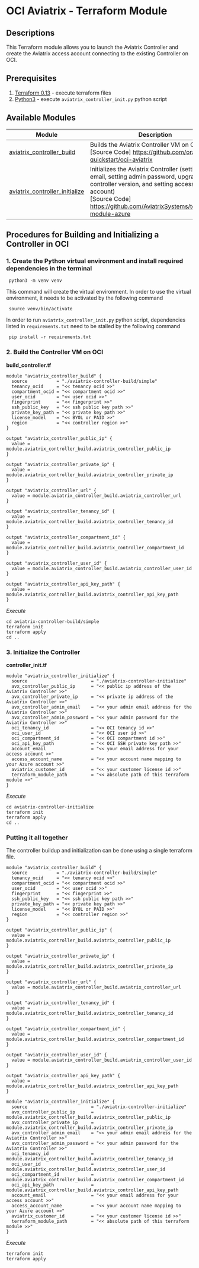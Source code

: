 # OCI Aviatrix - Terraform Module

## Descriptions
This Terraform module allows you to launch the Aviatrix Controller and create the Aviatrix access account connecting to the existing Controller on OCI.

## Prerequisites
1. [Terraform 0.13](https://www.terraform.io/downloads.html) - execute terraform files
2. [Python3](https://www.python.org/downloads/) - execute `aviatrix_controller_init.py` python script

## Available Modules
Module  | Description |
| ------- | ----------- |
|[aviatrix_controller_build](./aviatrix-controller-build/simple) |Builds the Aviatrix Controller VM on OCI <br />[Source Code] https://github.com/oracle-quickstart/oci-aviatrix|
|[aviatrix_controller_initialize](./aviatrix-controller-initialize) | Initializes the Aviatrix Controller (setting admin email, setting admin password, upgrading controller version, and setting access account) <br />[Source Code] https://github.com/AviatrixSystems/terraform-module-azure|


## Procedures for Building and Initializing a Controller in OCI
### 1. Create the Python virtual environment and install required dependencies in the terminal
``` shell
 python3 -m venv venv
```
This command will create the virtual environment. In order to use the virtual environment, it needs to be activated by the following command
``` shell
 source venv/bin/activate
```
In order to run `aviatrix_controller_init.py` python script, dependencies listed in `requirements.txt` need to be stalled by the following command
``` shell
 pip install -r requirements.txt
```

### 2. Build the Controller VM on OCI

**build_controller.tf**
```
module "aviatrix_controller_build" {
  source           = "./aviatrix-controller-build/simple"
  tenancy_ocid     = "<< tenancy ocid >>"
  compartment_ocid = "<< compartment ocid >>"
  user_ocid        = "<< user ocid >>"
  fingerprint      = "<< fingerprint >>"
  ssh_public_key   = "<< ssh public key path >>"
  private_key_path = "<< private key path >>"
  license_model    = "<< BYOL or PAID >>"
  region           = "<< controller region >>"
}

output "aviatrix_controller_public_ip" {
  value = module.aviatrix_controller_build.aviatrix_controller_public_ip
}

output "aviatrix_controller_private_ip" {
  value = module.aviatrix_controller_build.aviatrix_controller_private_ip
}

output "aviatrix_controller_url" {
  value = module.aviatrix_controller_build.aviatrix_controller_url
}

output "aviatrix_controller_tenancy_id" {
  value = module.aviatrix_controller_build.aviatrix_controller_tenancy_id
}

output "aviatrix_controller_compartment_id" {
  value = module.aviatrix_controller_build.aviatrix_controller_compartment_id
}

output "aviatrix_controller_user_id" {
  value = module.aviatrix_controller_build.aviatrix_controller_user_id
}

output "aviatrix_controller_api_key_path" {
  value = module.aviatrix_controller_build.aviatrix_controller_api_key_path
}
```
*Execute*
```shell
cd aviatrix-controller-build/simple
terraform init
terraform apply
cd ..
```
### 3. Initialize the Controller

**controller_init.tf**
```
module "aviatrix_controller_initialize" {
  source                        = "./aviatrix-controller-initialize"
  avx_controller_public_ip      = "<< public ip address of the Aviatrix Controller >>"
  avx_controller_private_ip     = "<< private ip address of the Aviatrix Controller >>"
  avx_controller_admin_email    = "<< your admin email address for the Aviatrix Controller >>"
  avx_controller_admin_password = "<< your admin password for the Aviatrix Controller >>"
  oci_tenancy_id                = "<< OCI tenancy id >>"
  oci_user_id                   = "<< OCI user id >>"
  oci_compartment_id            = "<< OCI compartment id >>"
  oci_api_key_path              = "<< OCI SSH private key path >>"
  account_email                 = "<< your email address for your access account >>"
  access_account_name           = "<< your account name mapping to your Azure account >>"
  aviatrix_customer_id          = "<< your customer license id >>"
  terraform_module_path         = "<< absolute path of this terraform module >>"
}
```
*Execute*
```shell
cd aviatrix-controller-initialize
terraform init
terraform apply
cd ..
```

### Putting it all together
The controller buildup and initialization can be done using a single terraform file.
```
module "aviatrix_controller_build" {
  source           = "./aviatrix-controller-build/simple"
  tenancy_ocid     = "<< tenancy ocid >>"
  compartment_ocid = "<< compartment ocid >>"
  user_ocid        = "<< user ocid >>"
  fingerprint      = "<< fingerprint >>"
  ssh_public_key   = "<< ssh public key path >>"
  private_key_path = "<< private key path >>"
  license_model    = "<< BYOL or PAID >>"
  region           = "<< controller region >>"
}

output "aviatrix_controller_public_ip" {
  value = module.aviatrix_controller_build.aviatrix_controller_public_ip
}

output "aviatrix_controller_private_ip" {
  value = module.aviatrix_controller_build.aviatrix_controller_private_ip
}

output "aviatrix_controller_url" {
  value = module.aviatrix_controller_build.aviatrix_controller_url
}

output "aviatrix_controller_tenancy_id" {
  value = module.aviatrix_controller_build.aviatrix_controller_tenancy_id
}

output "aviatrix_controller_compartment_id" {
  value = module.aviatrix_controller_build.aviatrix_controller_compartment_id
}

output "aviatrix_controller_user_id" {
  value = module.aviatrix_controller_build.aviatrix_controller_user_id
}

output "aviatrix_controller_api_key_path" {
  value = module.aviatrix_controller_build.aviatrix_controller_api_key_path
}

module "aviatrix_controller_initialize" {
  source                        = "./aviatrix-controller-initialize"
  avx_controller_public_ip      = module.aviatrix_controller_build.aviatrix_controller_public_ip
  avx_controller_private_ip     = module.aviatrix_controller_build.aviatrix_controller_private_ip
  avx_controller_admin_email    = "<< your admin email address for the Aviatrix Controller >>"
  avx_controller_admin_password = "<< your admin password for the Aviatrix Controller >>"
  oci_tenancy_id                = module.aviatrix_controller_build.aviatrix_controller_tenancy_id
  oci_user_id                   = module.aviatrix_controller_build.aviatrix_controller_user_id
  oci_compartment_id            = module.aviatrix_controller_build.aviatrix_controller_compartment_id
  oci_api_key_path              = module.aviatrix_controller_build.aviatrix_controller_api_key_path
  account_email                 = "<< your email address for your access account >>"
  access_account_name           = "<< your account name mapping to your Azure account >>"
  aviatrix_customer_id          = "<< your customer license id >>"
  terraform_module_path         = "<< absolute path of this terraform module >>"
}
```
*Execute*
```shell
terraform init
terraform apply
```